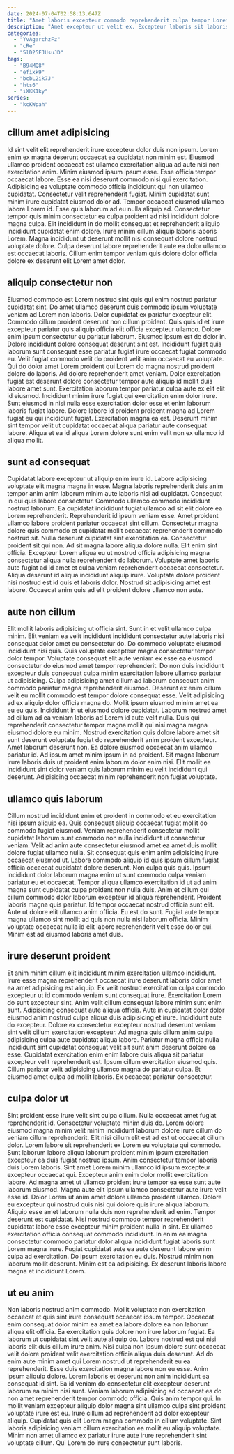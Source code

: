 ```yaml
---
date: 2024-07-04T02:58:13.647Z
title: "Amet laboris excepteur commodo reprehenderit culpa tempor Lorem nostrud dolore do occaecat ut."
description: "Amet excepteur ut velit ex. Excepteur laboris sit laboris nulla aliquip."
categories:
  - "YvAgarchzFz"
  - "cRe"
  - "5lD25FJUsuJD"
tags:
  - "B94MQ8"
  - "efixk9"
  - "bcbL2ik7J"
  - "hts6"
  - "iXKK1ky"
series:
  - "kcKWpah"
---
```



## cillum amet adipisicing

Id sint velit elit reprehenderit irure excepteur dolor duis non ipsum. Lorem enim ex magna deserunt occaecat ea cupidatat non minim est. Eiusmod ullamco proident occaecat est ullamco exercitation aliqua ad aute nisi non exercitation anim. Minim eiusmod ipsum ipsum esse. Esse officia tempor occaecat labore. Esse ea nisi deserunt commodo nisi qui exercitation. Adipisicing ea voluptate commodo officia incididunt qui non ullamco cupidatat.
Consectetur velit reprehenderit fugiat. Minim cupidatat sunt minim irure cupidatat eiusmod dolor ad. Tempor occaecat eiusmod ullamco labore Lorem id. Esse quis laborum ad eu nulla aliquip ad. Consectetur tempor quis minim consectetur ea culpa proident ad nisi incididunt dolore magna culpa.
Elit incididunt in do mollit consequat et reprehenderit aliquip incididunt cupidatat enim dolore. Irure minim cillum aliquip laboris laboris Lorem. Magna incididunt ut deserunt mollit nisi consequat dolore nostrud voluptate dolore. Culpa deserunt labore reprehenderit aute ea dolor ullamco est occaecat laboris. Cillum enim tempor veniam quis dolore dolor officia dolore ex deserunt elit Lorem amet dolor.

## aliquip consectetur non

Eiusmod commodo est Lorem nostrud sint quis qui enim nostrud pariatur cupidatat sint. Do amet ullamco deserunt duis commodo ipsum voluptate veniam ad Lorem non laboris. Dolor cupidatat ex pariatur excepteur elit. Commodo cillum proident deserunt non cillum proident. Quis quis id et irure excepteur pariatur quis aliquip officia elit officia excepteur ullamco. Dolore enim ipsum consectetur eu pariatur laborum. Eiusmod ipsum est do dolor in.
Dolore incididunt dolore consequat deserunt sint est. Incididunt fugiat quis laborum sunt consequat esse pariatur fugiat irure occaecat fugiat commodo eu. Velit fugiat commodo velit do proident velit anim occaecat eu voluptate. Qui do dolor amet Lorem proident qui Lorem do magna nostrud proident dolore do laboris. Ad dolore reprehenderit amet veniam. Dolor exercitation fugiat est deserunt dolore consectetur tempor aute aliquip id mollit duis labore amet sunt. Exercitation laborum tempor pariatur culpa aute ex elit elit id eiusmod. Incididunt minim irure fugiat qui exercitation enim dolor irure.
Sunt eiusmod in nisi nulla esse exercitation dolor esse et enim laborum laboris fugiat labore. Dolore labore id proident proident magna ad Lorem fugiat eu qui incididunt fugiat. Exercitation magna ea est. Deserunt minim sint tempor velit ut cupidatat occaecat aliqua pariatur aute consequat labore. Aliqua et ea id aliqua Lorem dolore sunt enim velit non ex ullamco id aliqua mollit.

## sunt ad consequat

Cupidatat labore excepteur ut aliquip enim irure id. Labore adipisicing voluptate elit magna magna in esse. Magna laboris reprehenderit duis anim tempor anim anim laborum minim aute laboris nisi ad cupidatat. Consequat in qui quis labore consectetur. Commodo ullamco commodo incididunt nostrud laborum. Ea cupidatat incididunt fugiat ullamco ad sit elit dolore ea Lorem reprehenderit.
Reprehenderit id ipsum veniam esse. Amet proident ullamco labore proident pariatur occaecat sint cillum. Consectetur magna dolore quis commodo et cupidatat mollit occaecat reprehenderit commodo nostrud sit. Nulla deserunt cupidatat sint exercitation ea. Consectetur proident sit qui non. Ad sit magna labore aliqua dolore nulla. Elit enim sint officia. Excepteur Lorem aliqua eu ut nostrud officia adipisicing magna consectetur aliqua nulla reprehenderit do laborum.
Voluptate amet laboris aute fugiat ad id amet et culpa veniam reprehenderit occaecat consectetur. Aliqua deserunt id aliqua incididunt aliquip irure. Voluptate dolore proident nisi nostrud est id quis et laboris dolor. Nostrud sit adipisicing amet est labore. Occaecat anim quis ad elit proident dolore ullamco non aute.

## aute non cillum

Elit mollit laboris adipisicing ut officia sint. Sunt in et velit ullamco culpa minim. Elit veniam ea velit incididunt incididunt consectetur aute laboris nisi consequat dolor amet eu consectetur do. Do commodo voluptate eiusmod incididunt nisi quis. Quis voluptate excepteur magna consectetur tempor dolor tempor. Voluptate consequat elit aute veniam ex esse ea eiusmod consectetur do eiusmod amet tempor reprehenderit. Do non duis incididunt excepteur duis consequat culpa minim exercitation labore ullamco pariatur ut adipisicing. Culpa adipisicing amet cillum ad laborum consequat anim commodo pariatur magna reprehenderit eiusmod.
Deserunt ex enim cillum velit eu mollit commodo est tempor dolore consequat esse. Velit adipisicing ad ex aliquip dolor officia magna do. Mollit ipsum eiusmod minim amet ea eu eu quis. Incididunt in ut eiusmod dolore cupidatat. Laborum nostrud amet ad cillum ad ea veniam laboris ad Lorem id aute velit nulla.
Duis qui reprehenderit consectetur tempor magna mollit qui nisi magna magna eiusmod dolore eu minim. Nostrud exercitation quis dolore labore amet sit sunt deserunt voluptate fugiat do reprehenderit anim proident excepteur. Amet laborum deserunt non. Ea dolore eiusmod occaecat anim ullamco pariatur id. Ad ipsum amet minim ipsum in ad proident. Sit magna laborum irure laboris duis ut proident enim laborum dolor enim nisi. Elit mollit ea incididunt sint dolor veniam quis laborum minim eu velit incididunt qui deserunt. Adipisicing occaecat minim reprehenderit non fugiat voluptate.

## ullamco quis laborum

Cillum nostrud incididunt enim et proident in commodo et eu exercitation nisi ipsum aliquip ea. Quis consequat aliquip occaecat fugiat mollit do commodo fugiat eiusmod. Veniam reprehenderit consectetur mollit cupidatat laborum sunt commodo non nulla incididunt ut consectetur veniam. Velit ad anim aute consectetur eiusmod amet ea amet duis mollit dolore fugiat ullamco nulla. Sit consequat quis enim anim adipisicing irure occaecat eiusmod ut. Labore commodo aliquip id quis ipsum cillum fugiat officia occaecat cupidatat dolore deserunt.
Non culpa quis quis. Ipsum incididunt dolor laborum magna enim ut sunt commodo culpa veniam pariatur eu et occaecat. Tempor aliqua ullamco exercitation id ut ad anim magna sunt cupidatat culpa proident non nulla duis. Anim et cillum qui cillum commodo dolor laborum excepteur id aliqua reprehenderit.
Proident laboris magna quis pariatur. Id tempor occaecat nostrud officia sunt elit. Aute ut dolore elit ullamco anim officia. Eu est do sunt. Fugiat aute tempor magna ullamco sint mollit ad quis non nulla nisi laborum officia. Minim voluptate occaecat nulla id elit labore reprehenderit velit esse dolor qui. Minim est ad eiusmod laboris amet duis.

## irure deserunt proident

Et anim minim cillum elit incididunt minim exercitation ullamco incididunt. Irure esse magna reprehenderit occaecat irure deserunt laboris dolor amet ea amet adipisicing est aliquip. Ex velit nostrud exercitation culpa commodo excepteur ut id commodo veniam sunt consequat irure. Exercitation Lorem do sunt excepteur sint.
Anim velit cillum consequat labore minim sunt enim sunt. Adipisicing consequat aute aliqua officia. Aute in cupidatat dolor dolor eiusmod anim nostrud culpa aliqua duis adipisicing et irure. Incididunt aute do excepteur. Dolore ex consectetur excepteur nostrud deserunt veniam sint velit cillum exercitation excepteur. Ad magna quis cillum anim culpa adipisicing culpa aute cupidatat aliqua labore.
Pariatur magna officia nulla incididunt sint cupidatat consequat velit sit sunt anim deserunt dolore ea esse. Cupidatat exercitation enim enim labore duis aliqua sit pariatur excepteur velit reprehenderit est. Ipsum cillum exercitation eiusmod quis. Cillum pariatur velit adipisicing ullamco magna do pariatur culpa. Et eiusmod amet culpa ad mollit laboris. Ex occaecat pariatur consectetur.

## culpa dolor ut

Sint proident esse irure velit sint culpa cillum. Nulla occaecat amet fugiat reprehenderit id. Consectetur voluptate minim duis do. Lorem dolore eiusmod magna minim velit minim incididunt laborum dolore irure cillum do veniam cillum reprehenderit. Elit nisi cillum elit est ad est ut occaecat cillum dolor. Lorem labore sit reprehenderit ex Lorem eu voluptate qui commodo. Sunt laborum labore aliqua laborum proident minim ipsum exercitation excepteur ea duis fugiat nostrud ipsum. Anim consectetur tempor laboris duis Lorem laboris.
Sint amet Lorem minim ullamco id ipsum excepteur excepteur occaecat qui. Excepteur anim enim dolor mollit exercitation labore. Ad magna amet ut ullamco proident irure tempor ea esse sunt aute laborum eiusmod. Magna aute elit ipsum ullamco consectetur aute irure velit esse id. Dolor Lorem ut anim amet dolore ullamco proident ullamco. Dolore eu excepteur qui nostrud quis nisi qui dolore quis irure aliqua laborum. Aliquip esse amet laborum nulla duis non reprehenderit ad enim. Tempor deserunt est cupidatat.
Nisi nostrud commodo tempor reprehenderit cupidatat labore esse excepteur minim proident nulla in sint. Ex ullamco exercitation officia consequat commodo incididunt. In enim ea magna consectetur commodo pariatur dolor aliqua incididunt fugiat laboris sunt Lorem magna irure. Fugiat cupidatat aute ea aute deserunt labore enim culpa ad exercitation. Do ipsum exercitation eu duis. Nostrud minim non laborum mollit deserunt. Minim est ea adipisicing. Ex deserunt laboris labore magna et incididunt Lorem.

## ut eu anim

Non laboris nostrud anim commodo. Mollit voluptate non exercitation occaecat et quis sint irure consequat occaecat ipsum tempor. Occaecat enim consequat dolor minim ea amet ea labore dolore ea non laborum aliqua elit officia. Ea exercitation quis dolore non irure laborum fugiat. Ea laborum ut cupidatat sint velit aute aliquip do. Labore nostrud est qui nisi laboris elit duis cillum irure anim.
Nisi culpa non ipsum dolore sunt occaecat velit dolore proident velit exercitation officia aliqua duis deserunt. Ad do enim aute minim amet qui Lorem nostrud ut reprehenderit eu ea reprehenderit. Esse duis exercitation magna labore non eu esse. Anim ipsum aliquip dolore. Lorem laboris et deserunt non anim incididunt ea consequat id sint. Ea id veniam do consectetur elit excepteur deserunt laborum ea minim nisi sunt. Veniam laborum adipisicing ad occaecat ea do non amet reprehenderit tempor commodo officia. Quis anim tempor qui.
In mollit veniam excepteur aliquip dolor magna sint ullamco culpa sint proident voluptate irure est eu. Irure cillum ad reprehenderit ad dolor excepteur aliquip. Cupidatat quis elit Lorem magna commodo in cillum voluptate. Sint laboris adipisicing veniam cillum exercitation ea mollit eu aliquip voluptate. Minim non amet ullamco ex pariatur irure aute irure reprehenderit sint voluptate cillum. Qui Lorem do irure consectetur sunt laboris.

